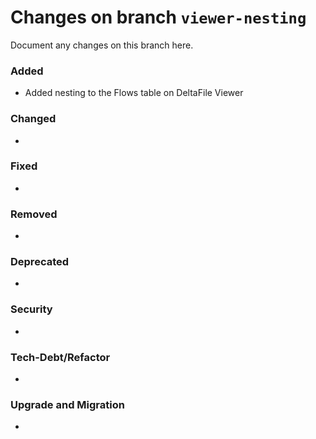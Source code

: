 # Changes on branch `viewer-nesting`
Document any changes on this branch here.
### Added
- Added nesting to the Flows table on DeltaFile Viewer

### Changed
-

### Fixed
-

### Removed
-

### Deprecated
-

### Security
-

### Tech-Debt/Refactor
-

### Upgrade and Migration
-

